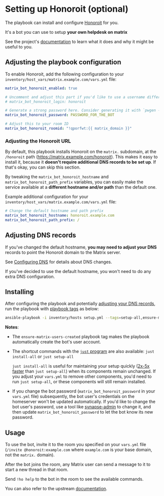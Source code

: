 # Setting up Honoroit (optional)

The playbook can install and configure [Honoroit](https://github.com/etkecc/honoroit) for you.

It's a bot you can use to setup **your own helpdesk on matrix**

See the project's [documentation](https://github.com/etkecc/honoroit/blob/main/README.md) to learn what it does and why it might be useful to you.

## Adjusting the playbook configuration

To enable Honoroit, add the following configuration to your `inventory/host_vars/matrix.example.com/vars.yml` file:

```yaml
matrix_bot_honoroit_enabled: true

# Uncomment and adjust this part if you'd like to use a username different than the default
# matrix_bot_honoroit_login: honoroit

# Generate a strong password here. Consider generating it with `pwgen -s 64 1`
matrix_bot_honoroit_password: PASSWORD_FOR_THE_BOT

# Adjust this to your room ID
matrix_bot_honoroit_roomid: "!qporfwt:{{ matrix_domain }}"
```

### Adjusting the Honoroit URL

By default, this playbook installs Honoroit on the `matrix.` subdomain, at the `/honoroit` path (https://matrix.example.com/honoroit). This makes it easy to install it, because it **doesn't require additional DNS records to be set up**. If that's okay, you can skip this section.

By tweaking the `matrix_bot_honoroit_hostname` and `matrix_bot_honoroit_path_prefix` variables, you can easily make the service available at a **different hostname and/or path** than the default one.

Example additional configuration for your `inventory/host_vars/matrix.example.com/vars.yml` file:

```yaml
# Change the default hostname and path prefix
matrix_bot_honoroit_hostname: honoroit.example.com
matrix_bot_honoroit_path_prefix: /
```

## Adjusting DNS records

If you've changed the default hostname, **you may need to adjust your DNS** records to point the Honoroit domain to the Matrix server.

See [Configuring DNS](configuring-dns.md) for details about DNS changes.

If you've decided to use the default hostname, you won't need to do any extra DNS configuration.

## Installing

After configuring the playbook and potentially [adjusting your DNS records](#adjusting-dns-records), run the playbook with [playbook tags](playbook-tags.md) as below:

<!-- NOTE: let this conservative command run (instead of install-all) to make it clear that failure of the command means something is clearly broken. -->
```sh
ansible-playbook -i inventory/hosts setup.yml --tags=setup-all,ensure-matrix-users-created,start
```

**Notes**:

- The `ensure-matrix-users-created` playbook tag makes the playbook automatically create the bot's user account.

- The shortcut commands with the [`just` program](just.md) are also available: `just install-all` or `just setup-all`

  `just install-all` is useful for maintaining your setup quickly ([2x-5x faster](../CHANGELOG.md#2x-5x-performance-improvements-in-playbook-runtime) than `just setup-all`) when its components remain unchanged. If you adjust your `vars.yml` to remove other components, you'd need to run `just setup-all`, or these components will still remain installed.

- If you change the bot password (`matrix_bot_honoroit_password` in your `vars.yml` file) subsequently, the bot user's credentials on the homeserver won't be updated automatically. If you'd like to change the bot user's password, use a tool like [synapse-admin](configuring-playbook-synapse-admin.md) to change it, and then update `matrix_bot_honoroit_password` to let the bot know its new password.

## Usage

To use the bot, invite it to the room you specified on your `vars.yml` file (`/invite @honoroit:example.com` where `example.com` is your base domain, not the `matrix.` domain).

After the bot joins the room, any Matrix user can send a message to it to start a new thread in that room.

Send `!ho help` to the bot in the room to see the available commands.

You can also refer to the upstream [documentation](https://github.com/etkecc/honoroit#features).
